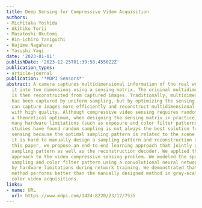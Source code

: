 ```yaml
---
title: Deep Sensing for Compressive Video Acquisition
authors:
- Michitaka Yoshida
- Akihiko Torii
- Masatoshi Okutomi
- Rin-ichiro Taniguchi
- Hajime Nagahara
- Yasushi Yagi
date: '2023-01-01'
publishDate: '2023-12-25T01:39:58.455022Z'
publication_types:
- article-journal
publication: '*MDPI Sensors*'
abstract: A camera captures multidimensional information of the real world by convolving
  it into two dimensions using a sensing matrix. The original multidimensional information
  is then reconstructed from captured images. Traditionally, multidimensional information
  has been captured by uniform sampling, but by optimizing the sensing matrix, we
  can capture images more efficiently and reconstruct multidimensional information
  with high quality. Although compressive video sensing requires random sampling as
  a theoretical optimum, when designing the sensing matrix in practice, there are
  many hardware limitations (such as exposure and color filter patterns). Existing
  studies have found random sampling is not always the best solution for compressive
  sensing because the optimal sampling pattern is related to the scene context, and
  it is hard to manually design a sampling pattern and reconstruction algorithm. In
  this paper, we propose an end-to-end learning approach that jointly optimizes the
  sampling pattern as well as the reconstruction decoder. We applied this deep sensing
  approach to the video compressive sensing problem. We modeled the spatio–temporal
  sampling and color filter pattern using a convolutional neural network constrained
  by hardware limitations during network training. We demonstrated that the proposed
  method performs better than the manually designed method in gray-scale video and
  color video acquisitions.
links:
- name: URL
  url: https://www.mdpi.com/1424-8220/23/17/7535
---
```

